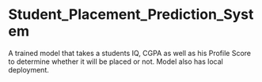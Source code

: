 # Student_Placement_Prediction_System
A trained model that takes a students IQ, CGPA as well as his Profile Score to determine whether it will be placed or not. Model also has local deployment.
